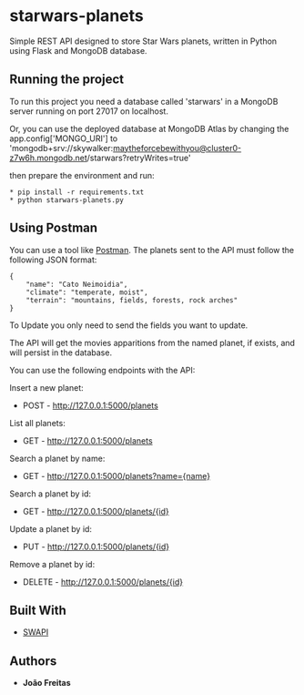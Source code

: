 # starwars-planets

Simple REST API designed to store Star Wars planets, written in Python using Flask and MongoDB database.

## Running the project

To run this project you need a database called 'starwars' in a MongoDB server running on port 27017 on localhost.

Or, you can use the deployed database at MongoDB Atlas by changing the app.config['MONGO_URI'] to 'mongodb+srv://skywalker:maytheforcebewithyou@cluster0-z7w6h.mongodb.net/starwars?retryWrites=true'

then prepare the environment and run:
```
* pip install -r requirements.txt
* python starwars-planets.py
```

## Using Postman

You can use a tool like [Postman](https://www.getpostman.com/).
The planets sent to the API must follow the following JSON format:

```
{
    "name": "Cato Neimoidia",
    "climate": "temperate, moist",
    "terrain": "mountains, fields, forests, rock arches"
}
```

To Update you only need to send the fields you want to update.

The API will get the movies apparitions from the named planet, if exists, and will persist in the database.

You can use the following endpoints with the API:

Insert a new planet:
* POST - http://127.0.0.1:5000/planets

List all planets:
* GET - http://127.0.0.1:5000/planets

Search a planet by name:
* GET - http://127.0.0.1:5000/planets?name={name}

Search a planet by id:
* GET - http://127.0.0.1:5000/planets/{id}

Update a planet by id:
* PUT - http://127.0.0.1:5000/planets/{id}

Remove a planet by id:
* DELETE - http://127.0.0.1:5000/planets/{id}


## Built With

* [SWAPI](https://swapi.co/)

## Authors

* **João Freitas**
